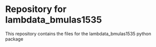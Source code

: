 # Repository for lambdata_bmulas1535

This repository contains the files for the lambdata_bmulas1535 python package
